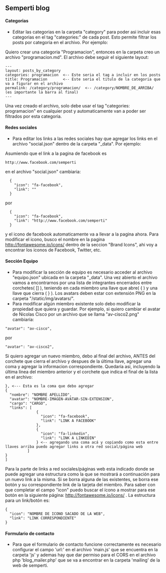 ## Semperti blog

#### Categorias

* Editar las categorias en la carpeta "category" para poder asi incluir esas categorias en el tag "categories:" de cada post. Esto permite filtrar los posts por categoria en el archivo.
Por ejemplo:

Quiero crear una categoria "Programacion", entonces en la carpeta creo un archivo "programacion.md".
El archivo debe seguir el siguiente layout:

```
---
layout: posts_by_category
categories: programacion  <-- Este seria el tag a incluir en los posts
title: Programacion       <-- Este seria el titulo de la categoria que va a figurar en el archivo
permalink: /category/programacion/  <-- /category/NOMBRE_DE_ARRIBA/ (es importante la barra al final)
---
```

Una vez creado el archivo, solo debe usar el tag "categories: programacion" en cualquier post y automaticamente van a poder ser filtrados por esta categoria.

#### Redes sociales

* Para editar los links a las redes sociales hay que agregar los links en el archivo "social.json" dentro de la carpeta "_data". Por ejemplo:

Asumiendo que el link a la pagina de facebook es
```
http://www.facebook.com/semperti
```
en el archivo "social.json" cambiaria:
```
  {
    "icon": "fa-facebook",
    "link": ""
  }
```
por
```
  {
    "icon": "fa-facebook",
    "link": "http://www.facebook.com/semperti"
  }
```
y el icono de facebook automaticamente va a llevar a la pagina ahora.
Para modificar el icono, busco el nombre en la pagina http://fontawesome.io/icons/ dentro de la seccion "Brand Icons", ahi voy a encontrar los iconos de Facebook, Twitter, etc.

#### Sección Equipo

* Para modificar la sección de equipo es necesario acceder al archivo "equipo.json" ubicada en la carpeta "_data". Una vez abierto el archivo vamos a encontrarnos por una lista de integrantes encerrados entre corchetes( [] ), teniendo en cada miembro una llave que abre( { ) y una llave que cierra ( } ). Los avatars deben estar con extensión PNG en la carpeta "/static/img/avatars/".
* Para modificar algún miembro existente solo debo modificar la propiedad que quiera y guardar. Por ejemplo, si quiero cambiar el avatar de Nicolas Cisco por un archivo que se llama "av-cisco2.png" cambiaría:

```
"avatar": "av-cisco",
```
por
```
"avatar": "av-cisco2",
```

Si quiero agregar un nuevo miembro, debo al final del archivo, ANTES del corchete que cierra el archivo y despues de la última llave, agregar una coma y agregar la informacion correspondiente. Quedaría asi, incluyendo la última línea del miembro anterior y el corchete que indica el final de la lista en el archivo:

```
}, <--- Esta es la coma que debo agregar
{
  "nombre": "NOMBRE APELLIDO",
  "avatar": "NOMBRE-IMAGEN-AVATAR-SIN-EXTENSION",
  "cargo": "CARGO",
  "links": [
              {
                "icon": "fa-facebook",
                "link": "LINK A FACEBOOK"
              },
              {
                "icon": "fa-linkedin",
                "link": "LINK A LINKEDIN"
              } <-- agregando una coma acá y copiando como esta entre llaves arriba puedo agregar links a otra red social/página web
          ]
}
]
```

Para la parte de links a red sociales/páginas web esta indicado donde se puede agregar una estructura como la que se mostrará a continuación para un nuevo link a la misma. Si se borra alguna de las existentes, se borra ese botón y su correspondiente link de la tarjeta del miembro. Para saber con que completar el campo "icon" puedo buscar el ícono a mostrar para ese botón en la siguiente página: http://fontawesome.io/icons/ . La estructura para un link/botón es:

```
{
  "icon": "NOMBRE DE ICONO SACADO DE LA WEB",
  "link": "LINK CORRESPONDIENTE"
}
```

#### Formulario de contacto

* Para que el formulario de contacto funcione correctamente es necesario configurar el campo 'url:' en el archivo 'main.js' que se encuentra en la carpeta 'js' y ademas hay que dar permiso para el CORS en el archivo php 'blog_mailer.php' que se va a encontrar en la carpeta 'mailing' de la web de semperti.

